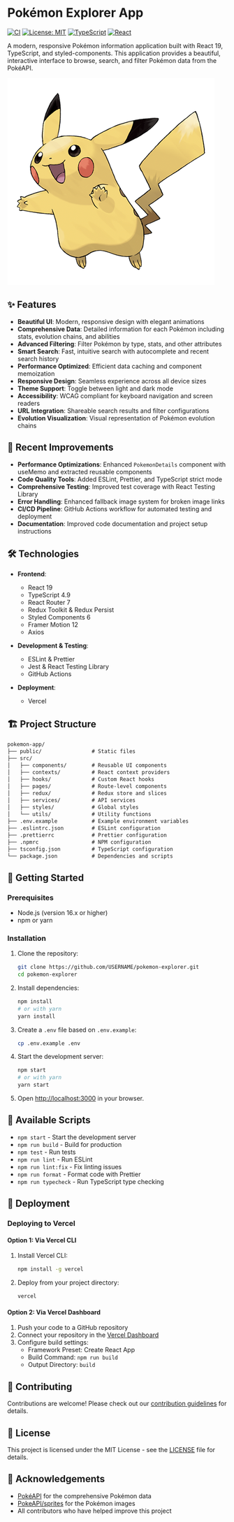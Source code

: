 # Pokémon Explorer App

[![CI](https://github.com/USERNAME/pokemon-explorer/actions/workflows/ci.yml/badge.svg)](https://github.com/USERNAME/pokemon-explorer/actions/workflows/ci.yml)
[![License: MIT](https://img.shields.io/badge/License-MIT-blue.svg)](https://opensource.org/licenses/MIT)
[![TypeScript](https://img.shields.io/badge/TypeScript-4.9.5-blue.svg)](https://www.typescriptlang.org/)
[![React](https://img.shields.io/badge/React-19.1.0-blue.svg)](https://reactjs.org/)

A modern, responsive Pokémon information application built with React 19, TypeScript, and styled-components. This application provides a beautiful, interactive interface to browse, search, and filter Pokémon data from the PokéAPI.

![Pokémon Explorer Screenshot](https://raw.githubusercontent.com/PokeAPI/sprites/master/sprites/pokemon/other/official-artwork/25.png)

## ✨ Features

- **Beautiful UI**: Modern, responsive design with elegant animations
- **Comprehensive Data**: Detailed information for each Pokémon including stats, evolution chains, and abilities
- **Advanced Filtering**: Filter Pokémon by type, stats, and other attributes
- **Smart Search**: Fast, intuitive search with autocomplete and recent search history
- **Performance Optimized**: Efficient data caching and component memoization
- **Responsive Design**: Seamless experience across all device sizes
- **Theme Support**: Toggle between light and dark mode
- **Accessibility**: WCAG compliant for keyboard navigation and screen readers
- **URL Integration**: Shareable search results and filter configurations
- **Evolution Visualization**: Visual representation of Pokémon evolution chains

## 🚀 Recent Improvements

- **Performance Optimizations**: Enhanced `PokemonDetails` component with useMemo and extracted reusable components
- **Code Quality Tools**: Added ESLint, Prettier, and TypeScript strict mode
- **Comprehensive Testing**: Improved test coverage with React Testing Library
- **Error Handling**: Enhanced fallback image system for broken image links
- **CI/CD Pipeline**: GitHub Actions workflow for automated testing and deployment
- **Documentation**: Improved code documentation and project setup instructions

## 🛠️ Technologies

- **Frontend**:
  - React 19
  - TypeScript 4.9
  - React Router 7
  - Redux Toolkit & Redux Persist
  - Styled Components 6
  - Framer Motion 12
  - Axios

- **Development & Testing**:
  - ESLint & Prettier
  - Jest & React Testing Library
  - GitHub Actions

- **Deployment**:
  - Vercel

## 🏗️ Project Structure

```
pokemon-app/
├── public/                # Static files
├── src/
│   ├── components/        # Reusable UI components
│   ├── contexts/          # React context providers
│   ├── hooks/             # Custom React hooks
│   ├── pages/             # Route-level components
│   ├── redux/             # Redux store and slices
│   ├── services/          # API services
│   ├── styles/            # Global styles
│   └── utils/             # Utility functions
├── .env.example           # Example environment variables
├── .eslintrc.json         # ESLint configuration
├── .prettierrc            # Prettier configuration
├── .npmrc                 # NPM configuration
├── tsconfig.json          # TypeScript configuration
└── package.json           # Dependencies and scripts
```

## 🚦 Getting Started

### Prerequisites

- Node.js (version 16.x or higher)
- npm or yarn

### Installation

1. Clone the repository:
   ```bash
   git clone https://github.com/USERNAME/pokemon-explorer.git
   cd pokemon-explorer
   ```

2. Install dependencies:
   ```bash
   npm install
   # or with yarn
   yarn install
   ```

3. Create a `.env` file based on `.env.example`:
   ```bash
   cp .env.example .env
   ```

4. Start the development server:
   ```bash
   npm start
   # or with yarn
   yarn start
   ```

5. Open [http://localhost:3000](http://localhost:3000) in your browser.

## 🧪 Available Scripts

- `npm start` - Start the development server
- `npm run build` - Build for production
- `npm test` - Run tests
- `npm run lint` - Run ESLint
- `npm run lint:fix` - Fix linting issues
- `npm run format` - Format code with Prettier
- `npm run typecheck` - Run TypeScript type checking

## 🚀 Deployment

### Deploying to Vercel

#### Option 1: Via Vercel CLI

1. Install Vercel CLI:
   ```bash
   npm install -g vercel
   ```

2. Deploy from your project directory:
   ```bash
   vercel
   ```

#### Option 2: Via Vercel Dashboard

1. Push your code to a GitHub repository
2. Connect your repository in the [Vercel Dashboard](https://vercel.com)
3. Configure build settings:
   - Framework Preset: Create React App
   - Build Command: `npm run build`
   - Output Directory: `build`

## 🤝 Contributing

Contributions are welcome! Please check out our [contribution guidelines](CONTRIBUTING.md) for details.

## 📄 License

This project is licensed under the MIT License - see the [LICENSE](LICENSE) file for details.

## 🙏 Acknowledgements

- [PokéAPI](https://pokeapi.co/) for the comprehensive Pokémon data
- [PokeAPI/sprites](https://github.com/PokeAPI/sprites) for the Pokémon images
- All contributors who have helped improve this project
